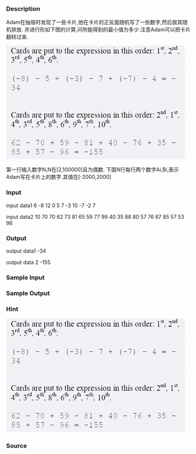 
### Description
Adam在抽屉时发现了一些卡片,他在卡片的正反面随机写了一些数字,然后按其随机排放.
并进行形如下图的计算,问所能得到的最小值为多少.注意Adam可以把卡片翻转过来.

![](/images/1362_1.jpg)

第一行输入数字N,N在[2,100000]且为偶数.
下面N行每行两个数字Ai,Bi,表示Adam写在卡片上的数字.其值在[-2000,2000]


### Input
input data1
6
-8 12
0 5
7 -3
10 -7
-2 7

input data2
10
70 70
62 73
81 65
59 77
99 40
35 88
80 57
76 67
85 57
53 96
 


### Output
output data1
-34

output data 2
-155

### Sample Input

### Sample Output

### Hint
![](/JudgeOnline/images/1362_2.jpg)

### Source
